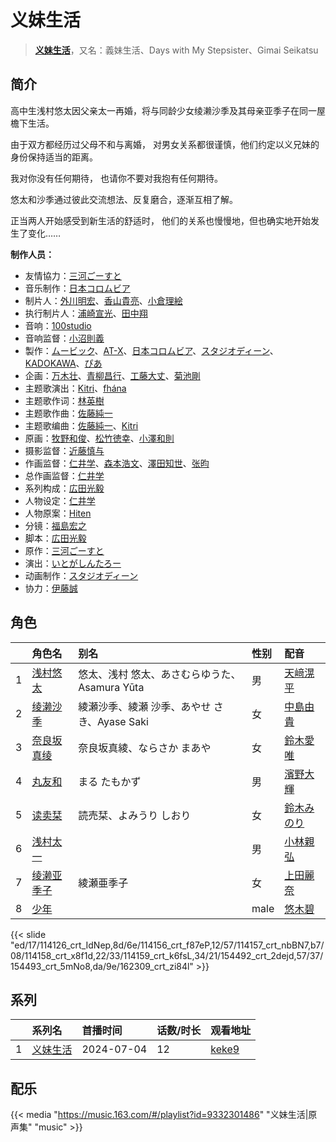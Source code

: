 # 义妹生活


> <u>**[义妹生活](https://bgm.tv/subject/393037)**</u>，又名：義妹生活、Days with My Stepsister、Gimai Seikatsu

## 简介

高中生浅村悠太因父亲太一再婚，将与同龄少女绫濑沙季及其母亲亚季子在同一屋檐下生活。

由于双方都经历过父母不和与离婚，
对男女关系都很谨慎，他们约定以义兄妹的身份保持适当的距离。

我对你没有任何期待，
也请你不要对我抱有任何期待。

悠太和沙季通过彼此交流想法、反复磨合，逐渐互相了解。

正当两人开始感受到新生活的舒适时，
他们的关系也慢慢地，但也确实地开始发生了变化……


**制作人员：**
- 友情協力：[三河ごーすと](https://bgm.tv/person/32309)
- 音乐制作：[日本コロムビア](https://bgm.tv/person/228)
- 制片人：[外川明宏](https://bgm.tv/person/42827)、[香山貴亮](https://bgm.tv/person/62801)、[小倉理絵](https://bgm.tv/person/34912)
- 执行制片人：[浦崎宣光](https://bgm.tv/person/13569)、[田中翔](https://bgm.tv/person/33715)
- 音响：[100studio](https://bgm.tv/person/52700)
- 音响监督：[小沼則義](https://bgm.tv/person/43840)
- 製作：[ムービック](https://bgm.tv/person/310)、[AT-X](https://bgm.tv/person/230)、[日本コロムビア](https://bgm.tv/person/228)、[スタジオディーン](https://bgm.tv/person/181)、[KADOKAWA](https://bgm.tv/person/19306)、[ぴあ](https://bgm.tv/person/57545)
- 企画：[万木壮](https://bgm.tv/person/14101)、[青柳昌行](https://bgm.tv/person/40959)、[工藤大丈](https://bgm.tv/person/18957)、[菊池剛](https://bgm.tv/person/34847)
- 主题歌演出：[Kitri](https://bgm.tv/person/64841)、[fhána](https://bgm.tv/person/11169)
- 主题歌作词：[林英樹](https://bgm.tv/person/12554)
- 主题歌作曲：[佐藤純一](https://bgm.tv/person/11168)
- 主题歌编曲：[佐藤純一](https://bgm.tv/person/11168)、[Kitri](https://bgm.tv/person/64841)
- 原画：[牧野和俊](https://bgm.tv/person/34821)、[松竹徳幸](https://bgm.tv/person/2878)、[小澤和則](https://bgm.tv/person/21362)
- 摄影监督：[近藤慎与](https://bgm.tv/person/377)
- 作画监督：[仁井学](https://bgm.tv/person/21153)、[森本浩文](https://bgm.tv/person/20171)、[澤田知世](https://bgm.tv/person/25931)、[张昀](https://bgm.tv/person/50860)
- 总作画监督：[仁井学](https://bgm.tv/person/21153)
- 系列构成：[広田光毅](https://bgm.tv/person/12061)
- 人物设定：[仁井学](https://bgm.tv/person/21153)
- 人物原案：[Hiten](https://bgm.tv/person/29011)
- 分镜：[福島宏之](https://bgm.tv/person/1058)
- 脚本：[広田光毅](https://bgm.tv/person/12061)
- 原作：[三河ごーすと](https://bgm.tv/person/32309)
- 演出：[いとがしんたろー](https://bgm.tv/person/2612)
- 动画制作：[スタジオディーン](https://bgm.tv/person/181)
- 协力：[伊藤誠](https://bgm.tv/person/8868)

## 角色

|     |   角色名   |   别名  | 性别 |  配音  |
|:--- |:------  |:----      |:---  |:--   |
| 1 | [浅村悠太](https://bgm.tv/character/114126) | 悠太、浅村 悠太、あさむらゆうた、Asamura Yūta | 男 | [天﨑滉平](https://bgm.tv/person/7605) |
| 2 | [绫濑沙季](https://bgm.tv/character/114156) | 綾瀬沙季、綾瀬 沙季、あやせ さき、Ayase Saki | 女 | [中島由貴](https://bgm.tv/person/19356) |
| 3 | [奈良坂真绫](https://bgm.tv/character/114157) | 奈良坂真綾、ならさか まあや | 女 | [鈴木愛唯](https://bgm.tv/person/47172) |
| 4 | [丸友和](https://bgm.tv/character/114158) | まる たもかず | 男 | [濱野大輝](https://bgm.tv/person/19515) |
| 5 | [读卖栞](https://bgm.tv/character/114159) | 読売栞、よみうり しおり | 女 | [鈴木みのり](https://bgm.tv/person/20038) |
| 6 | [浅村太一](https://bgm.tv/character/154492) |  | 男 | [小林親弘](https://bgm.tv/person/31823) |
| 7 | [绫濑亚季子](https://bgm.tv/character/154493) | 綾瀬亜季子 | 女 | [上田麗奈](https://bgm.tv/person/13164) |
| 8 | [少年](https://bgm.tv/character/162309) |  | male | [悠木碧](https://bgm.tv/person/5076) |

{{< slide "ed/17/114126_crt_IdNep,8d/6e/114156_crt_f87eP,12/57/114157_crt_nbBN7,b7/08/114158_crt_x8f1d,22/33/114159_crt_k6fsL,34/21/154492_crt_2dejd,57/37/154493_crt_5mNo8,da/9e/162309_crt_zi84l" >}}

## 系列

|     |   系列名   |   首播时间  | 话数/时长  | 观看地址 |
|:---  |:------    |:----      |:---       |:---  |
| 1 |[义妹生活](https://bgm.tv/subject/0393037)| 2024-07-04 | 12 | [keke9](https://www.keke9.app/play/239247-32-934850.html)  |


## 配乐

{{< media "https://music.163.com/#/playlist?id=9332301486"
"义妹生活|原声集"
"music" >}}


<!--

## MAD

{{< media auto="mad/gimai_seikatsu" >}}

-->



